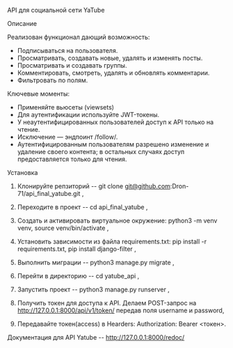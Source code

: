 API для социальной сети YaTube

Описание

Реализован функционал дающий возможность:
- Подписываться на пользователя.
- Просматривать, создавать новые, удалять и изменять посты.
- Просматривать и создавать группы.
- Комментировать, смотреть, удалять и обновлять комментарии.
- Фильтровать по полям.


Ключевые моменты:
- Применяйте вьюсеты (viewsets)
- Для аутентификации используйте JWT-токены.
- У неаутентифицированных пользователей доступ к API только на чтение.
- Исключение — эндпоинт /follow/.
- Аутентифицированным пользователям разрешено изменение и удаление своего контента; в остальных случаях доступ предоставляется только для чтения.

Установка

1. Клонируйте репзиторий -- git clone git@github.com:Dron-71/api_final_yatube.git ,
2. Переходите в проект -- cd api_final_yatube ,
3. Cоздать и активировать виртуальное окружение: python3 -m venv venv, source venv/bin/activate ,
4. Установить зависимости из файла requirements.txt: pip install -r requirements.txt, pip install django-filter ,
5. Выполнить миграции -- python3 manage.py migrate ,
6. Перейти в директорию -- cd yatube_api ,
7. Запустить проект -- python3 manage.py runserver ,
8. Получить токен для доступа к API.
Делаем POST-запрос на http://127.0.0.1:8000/api/v1/token/ передав поля username и password,

9. Передавайте токен(access) в Hearders: Authorization: Bearer <токен>.


Документация для API Yatube -- http://127.0.0.1:8000/redoc/ 
